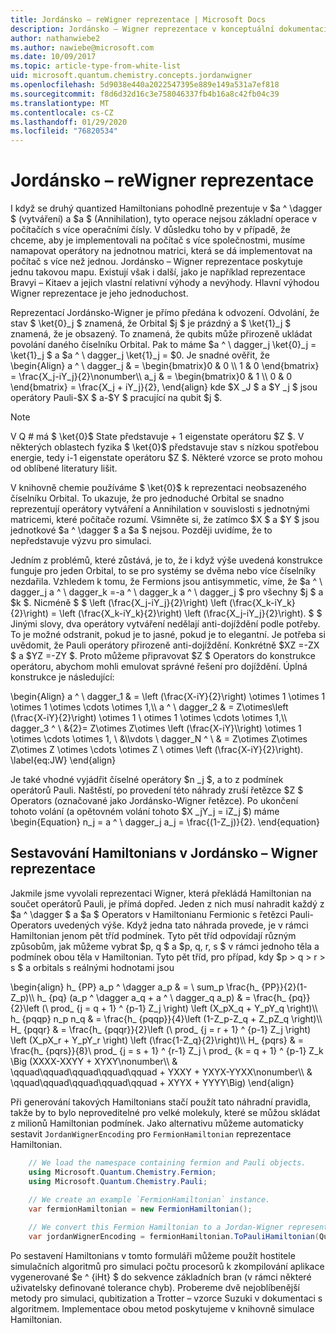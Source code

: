 ```yaml
---
title: Jordánsko – reWigner reprezentace | Microsoft Docs
description: Jordánsko – Wigner reprezentace v konceptuální dokumentaci
author: nathanwiebe2
ms.author: nawiebe@microsoft.com
ms.date: 10/09/2017
ms.topic: article-type-from-white-list
uid: microsoft.quantum.chemistry.concepts.jordanwigner
ms.openlocfilehash: 5d9038e440a2022547395e889e149a531a7ef818
ms.sourcegitcommit: f8d6d32d16c3e758046337fb4b16a8c42fb04c39
ms.translationtype: MT
ms.contentlocale: cs-CZ
ms.lasthandoff: 01/29/2020
ms.locfileid: "76820534"
---
```

# <a name="jordan-wigner-representation"></a>Jordánsko – reWigner reprezentace

I když se druhý quantized Hamiltonians pohodlně prezentuje v $a ^ \dagger $ (vytváření) a $a $ (Annihilation), tyto operace nejsou základní operace v počítačích s více operačními čísly.
V důsledku toho by v případě, že chceme, aby je implementovali na počítač s více společnostmi, musíme namapovat operátory na jednotnou matrici, která se dá implementovat na počítač s více než jednou.
Jordánsko – Wigner reprezentace poskytuje jednu takovou mapu.
Existují však i další, jako je například reprezentace Bravyi – Kitaev a jejich vlastní relativní výhody a nevýhody.
Hlavní výhodou Wigner reprezentace je jeho jednoduchost.

Reprezentací Jordánsko-Wigner je přímo předána k odvození.
Odvolání, že stav $ \ket{0}_j $ znamená, že Orbital $j $ je prázdný a $ \ket{1}_j $ znamená, že je obsazený.
To znamená, že qubits může přirozeně ukládat povolání daného číselníku Orbital.
Pak to máme $a ^ \ dagger_j \ket{0}_j = \ket{1}_j $ a $a ^ \ dagger_j \ket{1}_j = $0.
Je snadné ověřit, že \begin{Align} a ^ \ dagger_j & = \begin{bmatrix}0 & 0 \\\ 1 & 0 \end{bmatrix} = \frac{X_j-iY_j}{2}\nonumber\\\\ a_j & = \begin{bmatrix}0 & 1 \\\ 0 & 0 \end{bmatrix} = \frac{X_j + iY_j}{2}, \end{align} kde $X _J $ a $Y _j $ jsou operátory Pauli-$X $ a-$Y $ pracující na qubit $j $.

>[!NOTE]
> V Q # má $ \ket{0}$ State představuje + 1 eigenstate operátoru $Z $. V některých oblastech fyzika $ \ket{0}$ představuje stav s nízkou spotřebou energie, tedy i-1 eigenstate operátoru $Z $. Některé vzorce se proto mohou od oblíbené literatury lišit.

V knihovně chemie používáme $ \ket{0}$ k reprezentaci neobsazeného číselníku Orbital.
To ukazuje, že pro jednoduché Orbital se snadno reprezentují operátory vytváření a Annihilation v souvislosti s jednotnými matricemi, které počítače rozumí.
Všimněte si, že zatímco $X $ a $Y $ jsou jednotkové $a ^ \dagger $ a $a $ nejsou.
Později uvidíme, že to nepředstavuje výzvu pro simulaci.

Jedním z problémů, které zůstává, je to, že i když výše uvedená konstrukce funguje pro jeden Orbital, to se pro systémy se dvěma nebo více číselníky nezdařila.
Vzhledem k tomu, že Fermions jsou antisymmetic, víme, že $a ^ \ dagger_j a ^ \ dagger_k =-a ^ \ dagger_k a ^ \ dagger_j $ pro všechny $j $ a $k $.
Nicméně $ $ \left (\frac{X_j-iY_j}{2}\right) \left (\frac{X_k-iY_k}{2}\right) = \left (\frac{X_k-iY_k}{2}\right) \left (\frac{X_j-iY_j}{2}\right).
$ $ Jinými slovy, dva operátory vytváření nedělají anti-dojíždění podle potřeby.
To je možné odstranit, pokud je to jasné, pokud je to elegantní.
Je potřeba si uvědomit, že Pauli operátory přirozeně anti-dojíždění.
Konkrétně $XZ =-ZX $ a $YZ =-ZY $.
Proto můžeme připravovat $Z $ Operators do konstrukce operátoru, abychom mohli emulovat správné řešení pro dojíždění.
Úplná konstrukce je následující: 

\begin{Align} a ^ \ dagger_1 & = \left (\frac{X-iY}{2}\right) \otimes 1 \otimes 1 \otimes 1 \otimes \cdots \otimes 1,\\\\ a ^ \ dagger_2 & = Z\otimes\left (\frac{X-iY}{2}\right) \otimes 1 \ otimes 1 \otimes \cdots \otimes 1,\\\\ dagger_3 ^ \ &{2}= Z\otimes Z\otimes \left (\frac{X-iY}\\\right) \otimes 1 \otimes \cdots \otimes 1, \\ &\\\vdots \\ dagger_N ^ \ & = Z\otimes Z\otimes Z\otimes Z \otimes \cdots \otimes Z \ otimes \left (\frac{X-iY}{2}\right). \label{eq:JW} \end{align}

Je také vhodné vyjádřit číselné operátory $n _j $, a to z podmínek operátorů Pauli.
Naštěstí, po provedení této náhrady zruší řetězce $Z $ Operators (označované jako Jordánsko-Wigner řetězce).
Po ukončení tohoto volání (a opětovném volání tohoto $X _jY_j = iZ_j $) máme \begin{Equation} n_j = a ^ \ dagger_j a_j = \frac{(1-Z_j)}{2}.
\end{equation}


## <a name="constructing-hamiltonians-in-jordan-wigner-representation"></a>Sestavování Hamiltonians v Jordánsko – Wigner reprezentace

Jakmile jsme vyvolali reprezentaci Wigner, která překládá Hamiltonian na součet operátorů Pauli, je přímá dopřed.
Jeden z nich musí nahradit každý z $a ^ \dagger $ a $a $ Operators v Hamiltonianu Fermionic s řetězci Pauli-Operators uvedených výše.
Když jedna tato náhrada provede, je v rámci Hamiltonian jenom pět tříd podmínek.
Tyto pět tříd odpovídají různým způsobům, jak můžeme vybrat $p, q $ a $p, q, r, s $ v rámci jednoho těla a podmínek obou těla v Hamiltonian.
Tyto pět tříd, pro případ, kdy $p > q > r > s $ a orbitals s reálnými hodnotami jsou

\begin{align} h_ {PP} a_p ^ \dagger a_p & = \ sum_p \frac{h_ {PP}}{2}(1-Z_p)\\\\ h_ {pq} (a_p ^ \dagger a_q + a ^ \ dagger_q a_p) & = \frac{h_ {pq}}{2}\left (\ prod_ {j = q + 1} ^ {p-1} Z_j \right) \left (X_pX_q + Y_pY_q \right)\\\\ h_ {pqqp} n_p n_q & = \frac{h_ {pqqp}}{4}\left (1-Z_p-Z_q + Z_pZ_q \right)\\\\ H_ {pqqr} & = \frac{h_ {pqqr}}{2}\left (\ prod_ {j = r + 1} ^ {p-1} Z_j \right) \left (X_pX_r + Y_pY_r \right) \left (\frac{1-Z_q}{2}\right)\\\\ H_ {pqrs} & = \frac{h_ {pqrs}}{8}\ prod_ {j = s + 1} ^ {r-1} Z_j \ prod_ {k = q + 1} ^ {p-1} Z_k \Big (XXXX-XXYY + XYXY\nonumber\\\\ & \qquad\qquad\qquad\qquad\qquad + YXXY + YXYX-YYXX\nonumber\\\\ & \qquad\qquad\qquad\qquad\qquad + XYYX + YYYY\Big) \end{align}

Při generování takových Hamiltonians stačí použít tato náhradní pravidla, takže by to bylo neproveditelné pro velké molekuly, které se můžou skládat z milionů Hamiltonian podmínek.
Jako alternativu můžeme automaticky sestavit `JordanWignerEncoding` pro `FermionHamiltonian` reprezentace Hamiltonian.

```csharp
    // We load the namespace containing fermion and Pauli objects. 
    using Microsoft.Quantum.Chemistry.Fermion;
    using Microsoft.Quantum.Chemistry.Pauli;
    
    // We create an example `FermionHamiltonian` instance.
    var fermionHamiltonian = new FermionHamiltonian();

    // We convert this Fermion Hamiltonian to a Jordan-Wigner representation.
    var jordanWignerEncoding = fermionHamiltonian.ToPauliHamiltonian(QubitEncoding.JordanWigner);
```

Po sestavení Hamiltonians v tomto formuláři můžeme použít hostitele simulačních algoritmů pro simulaci počtu procesorů k zkompilování aplikace vygenerované $e ^ {iHt} $ do sekvence základních bran (v rámci některé uživatelsky definované tolerance chyb).
Probereme dvě nejoblíbenější metody pro simulaci, qubitization a Trotter – vzorce Suzuki v dokumentaci s algoritmem. Implementace obou metod poskytujeme v knihovně simulace Hamiltonian.

